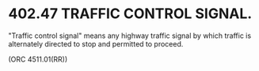 402.47 TRAFFIC CONTROL SIGNAL.
==============================

"Traffic control signal" means any highway traffic signal by which
traffic is alternately directed to stop and permitted to proceed.

(ORC 4511.01(RR))
